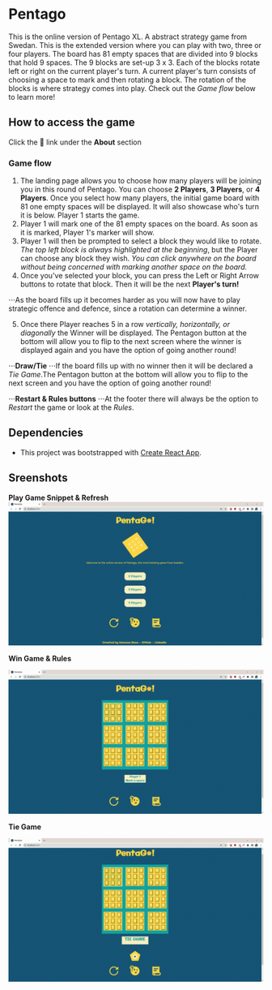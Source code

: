 # Pentago
This is the online version of Pentago XL. A abstract strategy game from Swedan. This is the extended version where you can play with two, three or four players. The board has 81 empty spaces that are divided into 9 blocks that hold 9 spaces. The 9 blocks are set-up 3 x 3. Each of the blocks rotate left or right on the current player's turn. A current player's turn consists of choosing a space to mark and then rotating a block. The rotation of the blocks is where strategy comes into play. Check out the *Game flow* below to learn more!

## How to access the game
Click the :paperclip: link under the **About** section 

### Game flow
1. The landing page allows you to choose how many players will be joining you in this round of Pentago. You can choose **2 Players**, **3 Players**, or **4 Players**. Once you select how many players, the initial game board with 81 one empty spaces will be displayed. It will also showcase who's turn it is below. Player 1 starts the game.
2. Player 1 will mark one of the 81 empty spaces on the board. As soon as it is marked, Player 1's marker will show. 
3. Player 1 will then be prompted to select a block they would like to rotate. *The top left block is always highlighted at the beginning*, but the Player can choose any block they wish. *You can click anywhere on the board without being concerned with marking another space on the board.*
4. Once you've selected your block, you can press the Left or Right Arrow buttons to rotate that block. Then it will be the next **Player's turn!**

⋅⋅⋅As the board fills up it becomes harder as you will now have to play strategic offence and defence, since a rotation can determine a winner. 

5. Once there Player reaches 5 in a row *vertically, horizontally, or diagonally* the Winner will be displayed. The Pentagon button at the bottom will allow you to flip to the next screen where the winner is displayed again and you have the option of going another round!

⋅⋅⋅**Draw/Tie**
⋅⋅⋅If the board fills up with no winner then it will be declared a *Tie Game*.The Pentagon button at the bottom will allow you to flip to the next screen and you have the option of going another round!

⋅⋅⋅**Restart & Rules buttons**
⋅⋅⋅At the footer there will always be the option to *Restart* the game or look at the *Rules*. 


## Dependencies
* This project was bootstrapped with [Create React App](https://github.com/facebookincubator/create-react-app).

## Sreenshots

**Play Game Snippet & Refresh** 
!["Pentago Demo"](https://github.com/vtbano/Pentago/blob/main/public/images/Pentago2PlayerAndRestart.gif)

**Win Game & Rules**

!["Pentago Demo"](https://github.com/vtbano/Pentago/blob/main/public/images/PentagoRulesAndWinGame.gif)

**Tie Game**

!["Pentago Demo"](https://github.com/vtbano/Pentago/blob/main/public/images/PentagoTieGame.gif)




